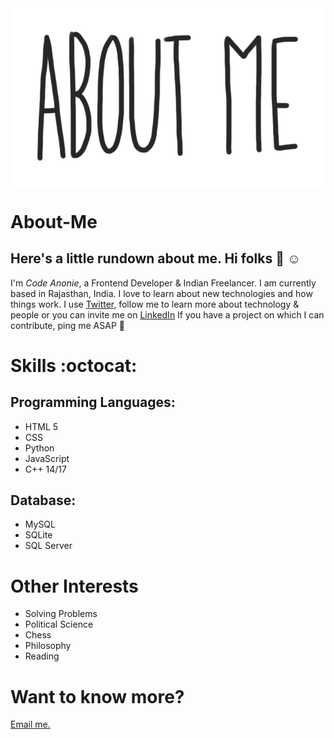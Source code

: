<img align="center" src="https://github.com/codeanonie/codeanonie/blob/main/assets/AboutMegif.gif" style="max-width: 100%;">




# About-Me
Here's a little rundown about me.
Hi folks :wave: :relaxed:
----
I'm *Code Anonie*, a Frontend Developer & Indian Freelancer.
I am currently based in Rajasthan, India. I love to learn about new technologies and how things work.
I use [Twitter](https://twitter.com/), follow me to learn more about technology & people or you can invite me on [LinkedIn](https://www.linkedin.com/in//)
If you have a project on which I can contribute, ping me ASAP :running:

# Skills :octocat:
## Programming Languages:
* HTML 5
* CSS
* Python
* JavaScript
* C++ 14/17


## Database:
* MySQL
* SQLite
* SQL Server

# Other Interests
* Solving Problems
* Political Science
* Chess
* Philosophy
* Reading

# Want to know more?

[Email me.](mailto:@gmail.com) 
